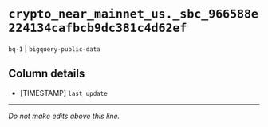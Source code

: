 # `crypto_near_mainnet_us._sbc_966588e224134cafbcb9dc381c4d62ef`
`bq-1` | `bigquery-public-data`

## Column details
* [TIMESTAMP] `last_update`

-------------------------------------------------------------------------------
*Do not make edits above this line.*
